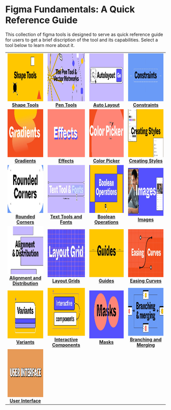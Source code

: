 # Figma Fundamentals: A Quick Reference Guide
This collection of figma tools is designed to serve as quick reference guide for users to get a brief discription of the tool and its capabilities. Select a tool below to learn more about it.


|   |   |   |   |
| :---: | :----: | :----: | :----: |
|  [<img src="../figma_basic/img/shapeTools.png" width="200" height="150">](../figma_basic/shapeTools.md) <br>[**Shape Tools**](../figma_basic/shapeTools.md) |  [<img src="../figma_basic/img/penTools.png" width="200" height="150">](../figma_basic/penTool.md) <br>[**Pen Tools**](../figma_basic/penTool.md) |  [<img src="../figma_basic/img/autoLayout.png" width="200" height="150">](../figma_basic/autoLayout.md) <br>[**Auto Layout**](../figma_basic/autoLayout.md) |  [<img src="../figma_basic/img/constraints.png" width="200" height="150">](../figma_basic/constraints.md) <br>[**Constraints**](../figma_basic/constraints.md) |
|  [<img src="../figma_basic/img/gradients.png" width="200" height="150">](../figma_basic/gradients.md) <br>[**Gradients**](../figma_basic/gradients.md) |  [<img src="../figma_basic/img/effects.png" width="200" height="150">](../figma_basic/effects.md) <br>[**Effects**](../figma_basic/effects.md) |  [<img src="../figma_basic/img/colorpicker.png" width="200" height="150">](../figma_basic/colorPicker.md) <br>[**Color Picker**](../figma_basic/colorPicker.md) |  [<img src="../figma_basic/img/creatingStyles.png" width="200" height="150">](../figma_basic/creatingStyles.md) <br>[**Creating Styles**](../figma_basic/creatingStyles.md) |
|  [<img src="../figma_basic/img/roundedCorners.png" width="200" height="150">](../figma_basic/roundedCorners.md) <br>[**Rounded Corners**](../figma_basic/roundedCorners.md) |  [<img src="../figma_basic/img/textTools.png" width="200" height="150">](../figma_basic/textToolsAndFonts.md) <br>[**Text Tools and Fonts**](../figma_basic/textToolsAndFonts.md) |  [<img src="../figma_basic/img/booleanOperations.png" width="200" height="150">](../figma_basic/booleanOperations.md) <br>[**Boolean Operations**](../figma_basic/booleanOperations.md) |  [<img src="../figma_basic/img/images.png" width="200" height="150">](../figma_basic/images.md) <br>[**Images**](../figma_basic/images.md) |
|  [<img src="../figma_basic/img/alignmentAndDistribution.png" width="200" height="150">](../figma_basic/aligmentAndDistribution.md) <br>[**Alignment and Distribution**](../figma_basic/aligmentAndDistribution.md) |  [<img src="../figma_basic/img/layoutGrid.png" width="200" height="150">](../figma_basic/gridLayout.md) <br>[**Layout Grids**](../figma_basic/gridLayout.md) |  [<img src="../figma_basic/img/guides.png" width="200" height="150">](../figma_basic/guides.md) <br>[**Guides**](../figma_basic/guides.md) |  [<img src="../figma_basic/img/easingCurves.png" width="200" height="150">](../figma_basic/erasingCurves.md) <br>[**Easing Curves**](../figma_basic/erasingCurves.md) |
|  [<img src="../figma_basic/img/variants.png" width="200" height="150">](../figma_basic/variants.md) <br>[**Variants**](../figma_basic/variants.md) |  [<img src="../figma_basic/img/interactiveComponents.png" width="200" height="150">](../figma_basic/interactiveComponents.md) <br>[**Interactive Components**](../figma_basic/interactiveComponents.md) |  [<img src="../figma_basic/img/masks.png" width="200" height="150">](../figma_basic/masks.md) <br>[**Masks**](../figma_basic/masks.md) |  [<img src="../figma_basic/img/branchingAndMerging.png" width="200" height="150">](../figma_basic/branchingAndMerging.md) <br>[**Branching and Merging**](../figma_basic/branchingAndMerging.md) |
|  [<img src="../figma_basic/img/userinterface.png" width="200" height="150">](../figma_basic/userInterface.md) <br>[**User Interface**](../figma_basic/userInterface.md) |   |   |   |
